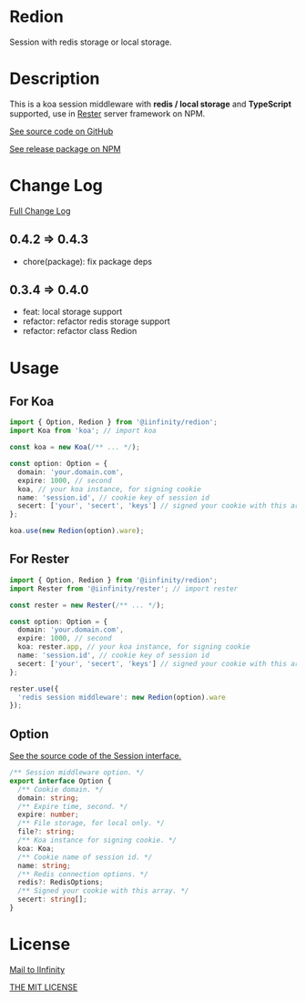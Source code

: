# Redion

Session with redis storage or local storage.

# Description

This is a koa session middleware with **redis / local storage** and **TypeScript** supported, use in [Rester](https://www.npmjs.com/package/@iinfinity/rester) server framework on NPM.

[See source code on GitHub](https://github.com/DevinDon/redion)

[See release package on NPM](https://www.npmjs.com/package/@iinfinity/redion)

# Change Log

[Full Change Log](https://github.com/DevinDon/redion/blob/master/docs/CHANGELOG.md)

## 0.4.2 => 0.4.3

- chore(package): fix package deps

## 0.3.4 => 0.4.0

- feat: local storage support
- refactor: refactor redis storage support
- refactor: refactor class Redion

# Usage

## For Koa

```typescript
import { Option, Redion } from '@iinfinity/redion';
import Koa from 'koa'; // import koa

const koa = new Koa(/** ... */);

const option: Option = {
  domain: 'your.domain.com',
  expire: 1000, // second
  koa, // your koa instance, for signing cookie
  name: 'session.id', // cookie key of session id
  secert: ['your', 'secert', 'keys'] // signed your cookie with this array
};

koa.use(new Redion(option).ware);
```

## For Rester

```typescript
import { Option, Redion } from '@iinfinity/redion';
import Rester from '@iinfinity/rester'; // import rester

const rester = new Rester(/** ... */);

const option: Option = {
  domain: 'your.domain.com',
  expire: 1000, // second
  koa: rester.app, // your koa instance, for signing cookie
  name: 'session.id', // cookie key of session id
  secert: ['your', 'secert', 'keys'] // signed your cookie with this array
};

rester.use({
  'redis session middleware': new Redion(option).ware
});
```

## Option

[See the source code of the Session interface.](https://github.com/DevinDon/redion/blob/master/src/main/@types/index.ts)

```typescript
/** Session middleware option. */
export interface Option {
  /** Cookie domain. */
  domain: string;
  /** Expire time, second. */
  expire: number;
  /** File storage, for local only. */
  file?: string;
  /** Koa instance for signing cookie. */
  koa: Koa;
  /** Cookie name of session id. */
  name: string;
  /** Redis connection options. */
  redis?: RedisOptions;
  /** Signed your cookie with this array. */
  secert: string[];
}
```

# License

[Mail to IInfinity](mailto:I.INF@Outlook.com)

[THE MIT LICENSE](https://github.com/DevinDon/redion/blob/master/LICENSE)
